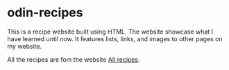 # odin-recipes

This is a recipe website built using HTML. The website showcase what I have learned until now. It features lists, links, and images to other pages on my website. 

All the recipes are fom the website [All recipes](https://www.allrecipes.com/). 